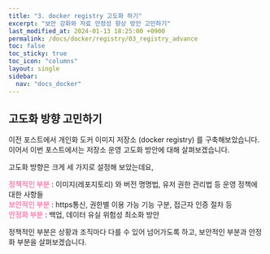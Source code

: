 ```yaml
---
title: "3. docker registry 고도화 하기"
excerpt: "보안 강화와 자료 안정성 향상 방안 고민하기"
last_modified_at: 2024-01-13 18:25:00 +0900
permalink: /docs/docker/registry/03_registry_advance
toc: false
toc_sticky: true
toc_icon: "columns"
layout: single
sidebar:
  nav: "docs_docker"
---
```


## 고도화 방향 고민하기  

이전 포스트에서 개인화 도커 이미지 저장소 (docker registry) 를 구축해보았습니다.  
이어서 이번 포스트에서는 저장소 운영 고도화 방안에 대해 살펴보겠습니다.  

고도화 방향은 크게 세 가지로 설정해 보았는데요,    

<b><font color="FF82B2">정책적인 부분</font></b> : 이미지(레포지토리) 와 버전 명명법, 유저 권한 관리법 등 운영 정책에 대한 사항들  
<b><font color="FF82B2">보안적인 부분</font></b> : https통신, 권한별 이용 가능 기능 구분, 접근자 인증 절차 등  
<b><font color="FF82B2">안정화 부분</font></b> : 백업, 데이터 유실 위험성 최소화 방안  

정책적인 부분은 상황과 조직마다 다를 수 있어 넘어가도록 하고, 보안적인 부분과 안정화 부분을 살펴보겠습니다.  
